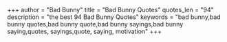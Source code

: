 +++
author = "Bad Bunny"
title = "Bad Bunny Quotes"
quotes_len = "94"
description = "the best 94 Bad Bunny Quotes"
keywords = "bad bunny,bad bunny quotes,bad bunny quote,bad bunny sayings,bad bunny saying,quotes, sayings,quote, saying, motivation"
+++

